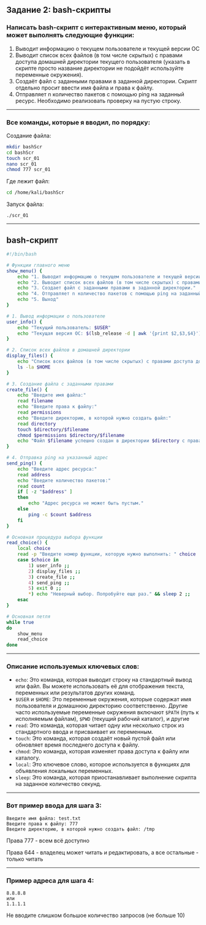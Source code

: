 ## Задание 2: bash-скрипты

### Написать bash-скрипт с интерактивным меню, который может выполнять следующие функции: 

1. Выводит информацию о текущем пользователе и текущей версии ОС 
2. Выводит список всех файлов (в том числе скрытых) с правами доступа домашней директории текущего пользователя (указать в скрипте просто название директории не подойдёт используйте переменные окружения). 
3. Создаёт файл с заданными правами в заданной директории. Скрипт отдельно просит ввести имя файла и права к файлу.
4. Отправляет n количество пакетов с помощью ping на заданный ресурс. Необходимо реализовать проверку на пустую строку. 

---

### Все команды, которые я вводил, по порядку:

Создание файла:

```bash
mkdir bashScr 
cd bashScr 
touch scr_01
nano scr_01
chmod 777 scr_01
```

Где лежит файл:

```bash
cd /home/kali/bashScr
```

Запуск файла:

```
./scr_01
```

---

## bash-скрипт

```bash
#!/bin/bash

# Функции главного меню
show_menu() {
    echo "1. Выводит информацию о текущем пользователе и текущей версии ОС."
    echo "2. Выводит список всех файлов (в том числе скрытых) с правами доступа домашней директории текущего пользователя."
    echo "3. Создает файл с заданными правами в заданной директории."
    echo "4. Отправляет n количество пакетов с помощью ping на заданный ресурс."
    echo "5. Выход"
}

# 1. Вывод информации о пользователе
user_info() {
    echo "Текущий пользователь: $USER"
    echo "Текущая версия ОС: $(lsb_release -d | awk '{print $2,$3,$4}')"
}

# 2. Список всех файлов в домашней директории
display_files() {
    echo "Список всех файлов (в том числе скрытых) с правами доступа домашней директории текущего пользователя:"
    ls -la $HOME
}

# 3. Создание файла с заданными правами
create_file() {
    echo "Введите имя файла:"
    read filename
    echo "Введите права к файлу:"
    read permissions
    echo "Введите директорию, в которой нужно создать файл:"
    read directory
    touch $directory/$filename
    chmod $permissions $directory/$filename
    echo "Файл $filename успешно создан в директории $directory с правами $permissions."
}

# 4. Отправка ping на указанный адрес
send_ping() {
    echo "Введите адрес ресурса:"
    read address
    echo "Введите количество пакетов:"
    read count
    if [ -z "$address" ]
    then
        echo "Адрес ресурса не может быть пустым."
    else
        ping -c $count $address
    fi
}

# Основная процедура выбора функции
read_choice() {
    local choice
    read -p "Введите номер функции, которую нужно выполнить: " choice
    case $choice in
        1) user_info ;;
        2) display_files ;;
        3) create_file ;;
        4) send_ping ;;
        5) exit 0 ;;
        *) echo "Неверный выбор. Попробуйте еще раз." && sleep 2 ;;
    esac
}

# Основная петля
while true
do
    show_menu
    read_choice
done

```

---

### Описание используемых ключевых слов:

- `echo`: Это команда, которая выводит строку на стандартный вывод или файл. Вы можете использовать её для отображения текста, переменных или результатов других команд.
- `$USER` и `$HOME`: Это переменные окружения, которые содержат имя пользователя и домашнюю директорию соответственно. Другие часто используемые переменные окружения включают `$PATH` (путь к исполняемым файлам), `$PWD` (текущий рабочий каталог), и другие
- `read`: Это команда, которая читает одну или несколько строк из стандартного ввода и присваивает их переменным.
- `touch`: Это команда, которая создаёт новый пустой файл или обновляет время последнего доступа к файлу.
- `chmod`: Это команда, которая изменяет права доступа к файлу или каталогу.
- `local`: Это ключевое слово, которое используется в функциях для объявления локальных переменных.
- `sleep`: Это команда, которая приостанавливает выполнение скрипта на заданное количество секунд.

---

### Вот пример ввода для шага 3:

```
Введите имя файла: test.txt
Введите права к файлу: 777
Введите директорию, в которой нужно создать файл: /tmp
```

Права 777 - всем всё доступно

Права 644 - владелец может читать и редактировать, а все остальные - только читать

---

### Пример адреса для шага 4:

```
8.8.8.8
или 
1.1.1.1
```

Не вводите слишком большое количество запросов (не больше 10)
